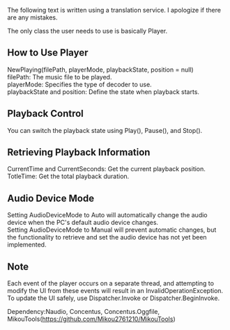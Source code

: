 The following text is written using a translation service. I apologize if there are any mistakes.

The only class the user needs to use is basically Player.  
  
## How to Use Player  
NewPlaying(filePath, playerMode, playbackState, position = null)  
filePath: The music file to be played.  
playerMode: Specifies the type of decoder to use.  
playbackState and position: Define the state when playback starts.  
  
## Playback Control  
You can switch the playback state using Play(), Pause(), and Stop().  
  
## Retrieving Playback Information  
CurrentTime and CurrentSeconds: Get the current playback position.  
TotleTime: Get the total playback duration.  

## Audio Device Mode  
Setting AudioDeviceMode to Auto will automatically change the audio device when the PC's default audio device changes.  
Setting AudioDeviceMode to Manual will prevent automatic changes, but the functionality to retrieve and set the audio device has not yet been implemented.  


## Note

Each event of the player occurs on a separate thread, and attempting to modify the UI from these events will result in an InvalidOperationException. To update the UI safely, use Dispatcher.Invoke or Dispatcher.BeginInvoke.

Dependency:Naudio, Concentus, Concentus.Oggfile, MikouTools(https://github.com/Mikou2761210/MikouTools)

